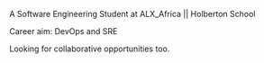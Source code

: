 A Software Engineering Student at ALX_Africa || Holberton School

Career aim: DevOps and SRE

Looking for collaborative opportunities too.
